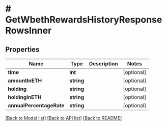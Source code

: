 # # GetWbethRewardsHistoryResponseRowsInner

## Properties

Name | Type | Description | Notes
------------ | ------------- | ------------- | -------------
**time** | **int** |  | [optional]
**amountInETH** | **string** |  | [optional]
**holding** | **string** |  | [optional]
**holdingInETH** | **string** |  | [optional]
**annualPercentageRate** | **string** |  | [optional]

[[Back to Model list]](../../README.md#models) [[Back to API list]](../../README.md#endpoints) [[Back to README]](../../README.md)
